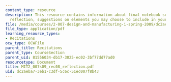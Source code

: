 ```yaml
---
content_type: resource
description: This resource contains information about final notebook submission and
  reflection, suggestions on elements you may choose to include in your reflection.
file: /media/courses/2-007-design-and-manufacturing-i-spring-2009/dc2aeba73eb1c3df5c6c51ec007f8b43_MIT2_007s09_rec08_reflection.pdf
file_type: application/pdf
learning_resource_types:
- Recitations
ocw_type: OCWFile
parent_title: Recitations
parent_type: CourseSection
parent_uid: 81556034-db17-3025-ec02-3bf77dd77ad0
resourcetype: Document
title: MIT2_007s09_rec08_reflection.pdf
uid: dc2aeba7-3eb1-c3df-5c6c-51ec007f8b43
---
```

